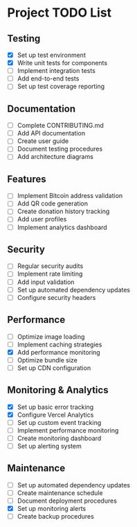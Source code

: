 # Project TODO List

## Testing
- [x] Set up test environment
- [x] Write unit tests for components
- [ ] Implement integration tests
- [ ] Add end-to-end tests
- [ ] Set up test coverage reporting

## Documentation
- [ ] Complete CONTRIBUTING.md
- [ ] Add API documentation
- [ ] Create user guide
- [ ] Document testing procedures
- [ ] Add architecture diagrams

## Features
- [ ] Implement Bitcoin address validation
- [ ] Add QR code generation
- [ ] Create donation history tracking
- [ ] Add user profiles
- [ ] Implement analytics dashboard

## Security
- [ ] Regular security audits
- [ ] Implement rate limiting
- [ ] Add input validation
- [ ] Set up automated dependency updates
- [ ] Configure security headers

## Performance
- [ ] Optimize image loading
- [ ] Implement caching strategies
- [x] Add performance monitoring
- [ ] Optimize bundle size
- [ ] Set up CDN configuration

## Monitoring & Analytics
- [x] Set up basic error tracking
- [x] Configure Vercel Analytics
- [ ] Set up custom event tracking
- [ ] Implement performance monitoring
- [ ] Create monitoring dashboard
- [ ] Set up alerting system

## Maintenance
- [ ] Set up automated dependency updates
- [ ] Create maintenance schedule
- [ ] Document deployment procedures
- [x] Set up monitoring alerts
- [ ] Create backup procedures 
